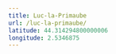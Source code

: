 ```yaml
---
title: Luc-la-Primaube
url: /luc-la-primaube/
latitude: 44.314294800000006
longitude: 2.5346875
---
```

